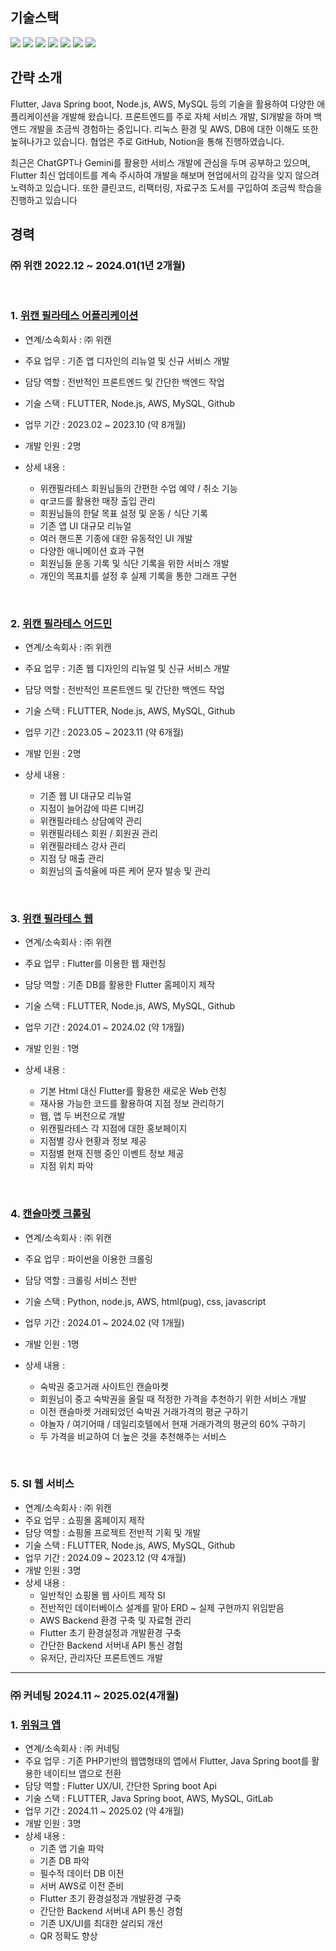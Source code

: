 ## 기술스택
<img src="https://img.shields.io/badge/Flutter-black?style=for-the-badge&logo=flutter&logoColor=blue"> <img src="https://img.shields.io/badge/Spring-black?style=for-the-badge&logo=spring&logoColor=##6DB33F"> <img src="https://img.shields.io/badge/Nodejs-black?style=for-the-badge&logo=nodedotjs&logoColor=#5FA04E"> 
<img src="https://img.shields.io/badge/aws-black?style=for-the-badge&logo=amazonwebservices&logoColor=#5FA04E"> <img src="https://img.shields.io/badge/Mysql-black?style=for-the-badge&logo=mysql&logoColor=#4479F1"> <img src="https://img.shields.io/badge/git-black?style=for-the-badge&logo=git&logoColor=#F05032"> <img src="https://img.shields.io/badge/github-black?style=for-the-badge&logo=github&logoColor=#181717">

## 간략 소개
Flutter, Java Spring boot, Node.js, AWS, MySQL 등의 기술을 활용하여 다양한 애플리케이션을 개발해 왔습니다.
프론트엔드를 주로 자체 서비스 개발, SI개발을 하며 백엔드 개발을 조금씩 경험하는 중입니다. 
리눅스 환경 및 AWS, DB에 대한 이해도 또한 높혀나가고 있습니다.
협업은 주로 GitHub, Notion을 통해 진행하였습니다.

최근은 ChatGPT나 Gemini를 활용한 서비스 개발에 관심을 두며 공부하고 있으며,
Flutter 최신 업데이트를 계속 주시하여 개발을 해보며 현업에서의 감각을 잊지 않으려 노력하고 있습니다.
또한 클린코드, 리팩터링, 자료구조 도서를 구입하여 조금씩 학습을 진행하고 있습니다

## 경력
### ㈜ 위캔 2022.12 ~ 2024.01(1년 2개월)

<br/>

### 1. [위캔 필라테스 어플리케이션](https://github.com/pinixk/portfolio-wecan-app)
- 연계/소속회사 : ㈜ 위캔
- 주요 업무 : 기존 앱 디자인의 리뉴얼 및 신규 서비스 개발
- 담당 역할 : 전반적인 프론트엔드 및 간단한 백엔드 작업
- 기술 스택 : FLUTTER, Node.js, AWS, MySQL, Github
- 업무 기간 : 2023.02 ~ 2023.10 (약 8개월)
- 개발 인원 : 2명

- 상세 내용 :
  - 위캔필라테스 회원님들의 간편한 수업 예약 / 취소 기능
  - qr코드를 활용한 매장 출입 관리
  - 회원님들의 한달 목표 설정 및 운동 / 식단 기록
  - 기존 앱 UI 대규모 리뉴얼
  - 여러 핸드폰 기종에 대한 유동적인 UI 개발
  - 다양한 애니메이션 효과 구현
  - 회원님들 운동 기록 및 식단 기록을 위한 서비스 개발
  - 개인의 목표치를 설정 후 실제 기록을 통한 그래프 구현
 
<br/>

### 2. [위캔 필라테스 어드민](https://github.com/pinixk/portfolio-wecan-admin)
- 연계/소속회사 : ㈜ 위캔
- 주요 업무 : 기존 웹 디자인의 리뉴얼 및 신규 서비스 개발
- 담당 역할 : 전반적인 프론트엔드 및 간단한 백엔드 작업
- 기술 스택 : FLUTTER, Node.js, AWS, MySQL, Github
- 업무 기간 : 2023.05 ~ 2023.11 (약 6개월)
- 개발 인원 : 2명

- 상세 내용 :
  - 기존 웹 UI 대규모 리뉴얼
  - 지점이 늘어감에 따른 디버깅
  - 위캔필라테스 상담예약 관리
  - 위캔필라테스 회원 / 회원권 관리
  - 위캔필라테스 강사 관리
  - 지점 당 매출 관리
  - 회원님의 출석율에 따른 케어 문자 발송 및 관리

<br/>

### 3. [위캔 필라테스 웹](https://github.com/pinixk/portfolio-wecan-web)
- 연계/소속회사 : ㈜ 위캔
- 주요 업무 : Flutter를 이용한 웹 재런칭
- 담당 역할 : 기존 DB를 활용한 Flutter 홈페이지 제작
- 기술 스택 : FLUTTER, Node.js, AWS, MySQL, Github
- 업무 기간 : 2024.01 ~ 2024.02 (약 1개월)
- 개발 인원 : 1명

- 상세 내용 :
  - 기본 Html 대신 Flutter를 활용한 새로운 Web 런칭
  - 재사용 가능한 코드를 활용하여 지점 정보 관리하기
  - 웹, 앱 두 버전으로 개발
  - 위캔필라테스 각 지점에 대한 홍보페이지
  - 지점별 강사 현황과 정보 제공
  - 지점별 현재 진행 중인 이벤트 정보 제공
  - 지점 위치 파악

<br/>

### 4. [캔슬마켓 크롤링](https://github.com/pinixk/portfolio-python_crawling)
- 연계/소속회사 : ㈜ 위캔
- 주요 업무 : 파이썬을 이용한 크롤링
- 담당 역할 : 크롤링 서비스 전반
- 기술 스택 : Python, node.js, AWS, html(pug), css, javascript
- 업무 기간 : 2024.01 ~ 2024.02 (약 1개월)
- 개발 인원 : 1명
  
- 상세 내용 :
  - 숙박권 중고거래 사이트인 캔슬마켓
  - 회원님이 중고 숙박권을 올릴 때 적정한 가격을 추천하기 위한 서비스 개발
  - 이전 캔슬마켓 거래되었던 숙박권 거래가격의 평균 구하기
  - 야놀자 / 여기어때 / 데일리호텔에서 현재 거래가격의 평균의 60% 구하기
  - 두 가격을 비교하여 더 높은 것을 추천해주는 서비스

<br/>

### 5. SI 웹 서비스
- 연계/소속회사 : ㈜ 위캔
- 주요 업무 : 쇼핑몰 홈페이지 제작
- 담당 역할 : 쇼핑몰 프로젝트 전반적 기획 및 개발
- 기술 스택 : FLUTTER, Node.js, AWS, MySQL, Github
- 업무 기간 : 2024.09 ~ 2023.12 (약 4개월)
- 개발 인원 : 3명
- 상세 내용 :
    - 일반적인 쇼핑몰 웹 사이트 제작 SI
    - 전반적인 데이터베이스 설계를 맡아 ERD ~ 실제 구현까지 위임받음
    - AWS Backend 환경 구축 및 자료형 관리
    - Flutter 초기 환경설정과 개발환경 구축
    - 간단한 Backend 서버내 API 통신 경험
    - 유저단, 관리자단 프론트엔드 개발

<hr/>

### ㈜ 커네팅 2024.11 ~ 2025.02(4개월)

### 1. [위워크 앱](https://github.com/pinixk/portfolio_wewalk_app)
- 연계/소속회사 : ㈜ 커네팅
- 주요 업무 : 기존 PHP기반의 웹앱형태의 앱에서 Flutter, Java Spring boot를 활용한 네이티브 앱으로 전환
- 담당 역할 : Flutter UX/UI, 간단한 Spring boot Api 
- 기술 스택 : FLUTTER, Java Spring boot, AWS, MySQL, GitLab
- 업무 기간 : 2024.11 ~ 2025.02 (약 4개월)
- 개발 인원 : 3명
- 상세 내용 :
    - 기존 앱 기술 파악
    - 기존 DB 파악
    - 필수적 데이터 DB 이전
    - 서버 AWS로 이전 준비
    - Flutter 초기 환경설정과 개발환경 구축
    - 간단한 Backend 서버내 API 통신 경험
    - 기존 UX/UI를 최대한 살리되 개선
    - QR 정확도 향상
